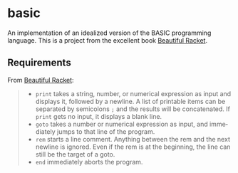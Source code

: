 # basic

An implementation of an idealized version of the BASIC programming language. 
This is a project from the excellent book [Beautiful Racket](https://beautifulracket.com/basic). 

## Requirements

From [Beautiful Racket](https://beautifulracket.com/basic/specification.html):


> - `print` takes a string, number, or numer­ical expres­sion as input and displays it, followed by a newline. A list of print­able items can be sepa­rated by semi­colons `;` and the results will be concatenated. If `print` gets no input, it displays a blank line.
> - `goto` takes a number or numer­ical expres­sion as input, and imme­di­ately jumps to that line of the program.
> - `rem` starts a line comment. Anything between the rem and the next newline is ignored. Even if the rem is at the begin­ning, the line can still be the target of a goto.
> - `end` imme­di­ately aborts the program.
